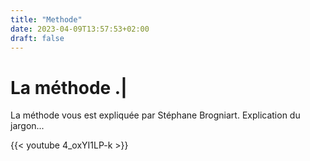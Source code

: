 ```yaml
---
title: "Methode"
date: 2023-04-09T13:57:53+02:00
draft: false
---
```


# La méthode .|

La méthode vous est expliquée par Stéphane Brogniart.
Explication du jargon...

{{< youtube 4_oxYI1LP-k >}}
